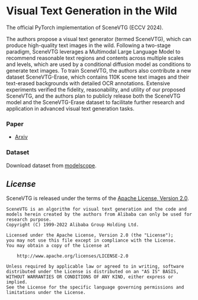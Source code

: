 # Visual Text Generation in the Wild

The official PyTorch implementation of SceneVTG (ECCV 2024).

The authors propose a visual text generator (termed SceneVTG), which can produce high-quality text images in the wild. Following a two-stage paradigm, SceneVTG leverages a Multimodal Large Language Model to recommend reasonable text regions and contents across multiple scales and levels, which are used by a conditional diffusion model as conditions to generate text images. To train SceneVTG, the authors also contribute a new dataset SceneVTG-Erase, which contains 110K scene text images and their text-erased backgrounds with detailed OCR annotations. Extensive experiments verified the fidelity, reasonability, and utility of our proposed SceneVTG, and the authors plan to publicly release both the SceneVTG model and the SceneVTG-Erase dataset to facilitate further research and application in advanced visual text generation tasks. <br>


### Paper
* [Arxiv](https://arxiv.org/abs/2407.14138)



### Dataset

Download dataset from [modelscope](https://www.modelscope.cn/datasets/Kpillow/SceneVTG-Erase).



## *License*

SceneVTG is released under the terms of the [Apache License, Version 2.0](LICENSE).

```
SceneVTG is an algorithm for visual text generation and the code and models herein created by the authors from Alibaba can only be used for research purpose.
Copyright (C) 1999-2022 Alibaba Group Holding Ltd. 

Licensed under the Apache License, Version 2.0 (the "License");
you may not use this file except in compliance with the License.
You may obtain a copy of the License at

    http://www.apache.org/licenses/LICENSE-2.0

Unless required by applicable law or agreed to in writing, software
distributed under the License is distributed on an "AS IS" BASIS,
WITHOUT WARRANTIES OR CONDITIONS OF ANY KIND, either express or implied.
See the License for the specific language governing permissions and
limitations under the License.
```